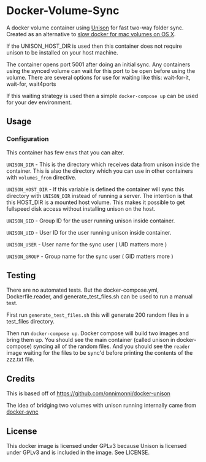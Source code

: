 # Docker-Volume-Sync
A docker volume container using [Unison](http://www.cis.upenn.edu/~bcpierce/unison/) for fast two-way folder sync. Created as an alternative to [slow docker for mac volumes on OS X](https://forums.docker.com/t/file-access-in-mounted-volumes-extremely-slow-cpu-bound/8076).

If the UNISON_HOST_DIR is used then this container does not require unison to be installed
on your host machine.

The container opens port 5001 after doing an initial sync. Any containers using
the synced volume can wait for this port to be open before using the volume.
There are several options for use for waiting like this: wait-for-it, wait-for, wait4ports

If this waiting strategy is used then a simple `docker-compose up` can be used for your
dev environment.

## Usage

### Configuration
This container has few envs that you can alter.

`UNISON_DIR` - This is the directory which receives data from unison inside the container.
This is also the directory which you can use in other containers with `volumes_from` directive.

`UNISON_HOST_DIR` - If this variable is defined the container will sync this directory with `UNISON_DIR` instead of running a server. The intention is that this HOST_DIR is a mounted host volume. This makes it possible to get fullspeed disk access without installing unison on the host.  

`UNISON_GID` - Group ID for the user running unison inside container.

`UNISON_UID` - User ID for the user running unison inside container.

`UNISON_USER` - User name for the sync user ( UID matters more )

`UNISON_GROUP` - Group name for the sync user ( GID matters more )

## Testing

There are no automated tests. But the docker-compose.yml, Dockerfile.reader, and
generate_test_files.sh can be used to run a manual test.

First run `generate_test_files.sh` this will generate 200 random files in a test_files
directory.

Then run `docker-compose up`. Docker compose will build two images and bring them up.
You should see the main container (called unison in docker-compose) syncing all of the
random files. And you should see the `reader` image waiting for the files to be sync'd
before printing the contents of the zzz.txt file.

## Credits
This is based off of https://github.com/onnimonni/docker-unison

The idea of bridging two volumes with unison running internally came from
[docker-sync](https://github.com/EugenMayer/docker-sync)

## License
This docker image is licensed under GPLv3 because Unison is licensed under GPLv3 and is included in the image. See LICENSE.
